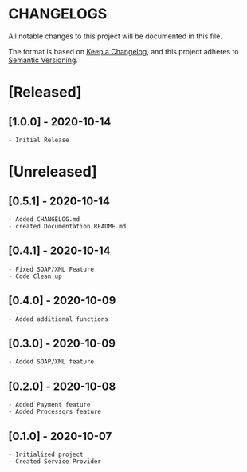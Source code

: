 # CHANGELOGS
All notable changes to this project will be documented in this file.

The format is based on [Keep a Changelog](https://keepachangelog.com/en/1.0.0/),
and this project adheres to [Semantic Versioning](https://semver.org/spec/v2.0.0.html).



# [Released]
## [1.0.0] - 2020-10-14
	- Initial Release
	
# [Unreleased]

## [0.5.1] - 2020-10-14
	- Added CHANGELOG.md
	- created Documentation README.md

## [0.4.1] - 2020-10-14
	- Fixed SOAP/XML Feature
	- Code Clean up

## [0.4.0] - 2020-10-09
	- Added additional functions

## [0.3.0] - 2020-10-09
	- Added SOAP/XML feature

## [0.2.0] - 2020-10-08
	- Added Payment feature
	- Added Processors feature

## [0.1.0] - 2020-10-07
	- Initialized project
	- Created Service Provider